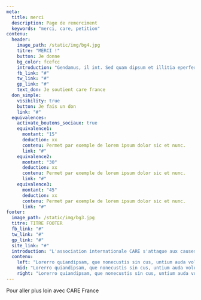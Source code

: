 ```yaml
---
meta:
  title: merci
  description: Page de remerciment
  keywords: "merci, care, petition"
contenu:
  header:
    image_path: /static/img/bg4.jpg
    titre: "MERCI !"
    button: Je donne 
    bg_color: fcefcc
    introduction: "Gendamus, il int. Sed quam dipsum et illitia eperferum re plitae pellatendus exceaquatus nobitiur ? Qui con nam auta id quia nonsequo mint andebitatus as aut ea dis et vent etur se conessit volorae perio blabo. Et ressit lit ipsa mende sit pelia dolorem con consequam."
    fb_link: "#"
    tw_link: "#"
    gp_link: "#"
    text_don: Je soutient care france
  don_simple:
    visibility: true
    button: Je fais un don 
    link: "#"
  equivalences:
    activate_boutons_sociaux: true
    equivalence1:
      montant: "15"
      deduction: xx
      contenu: Permet par exemple de lorem ipsum dolor sic et nunc.
      link: "#"
    equivalence2:
      montant: "30"
      deduction: xx
      contenu: Permet par exemple de lorem ipsum dolor sic et nunc.
      link: "#"
    equivalence3:
      montant: "45"
      deduction: xx
      contenu: Permet par exemple de lorem ipsum dolor sic et nunc.
      link: "#"
footer:
  image_path: /static/img/bg3.jpg
  titre: TITRE FOOTER
  fb_link: "#"
  tw_link: "#"
  gp_link: "#"
  site_link: "#"
  introduction: "L'association internationale CARE s'attaque aux causes profondes de l'extrême pauvreté et aux conséquences du changement climatique"
  contenu:
    left: "Lorerro quiandipsam, que nonecustis sin cus, untium auda volore commolorum ulparis erro quiae nonsedis adit, qui consequame seque dolendam atqui dolor sum."
    mid: "Lorerro quiandipsam, que nonecustis sin cus, untium auda volore commolorum ulparis erro quiae nonsedis adit, qui consequame seque dolendam atqui dolor sum."
    right: "Lorerro quiandipsam, que nonecustis sin cus, untium auda volore commolorum ulparis erro quiae nonsedis adit, qui consequame seque dolendam atqui dolor sum."
---
```

Pour aller plus loin avec CARE France